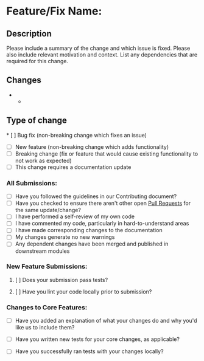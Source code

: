 # Feature/Fix Name:

## Description

Please include a summary of the change and which issue is fixed. Please also include relevant motivation and context. List any dependencies that are required for this change.

## Changes

- -

## Type of change

\* [ ] Bug fix (non-breaking change which fixes an issue)

- [ ] New feature (non-breaking change which adds functionality)
- [ ] Breaking change (fix or feature that would cause existing functionality to not work as expected)
- [ ] This change requires a documentation update

### All Submissions:

- [ ] Have you followed the guidelines in our Contributing document?
- [ ] Have you checked to ensure there aren't other open [Pull Requests](../../../pulls) for the same update/change?
- [ ] I have performed a self-review of my own code
- [ ] I have commented my code, particularly in hard-to-understand areas
- [ ] I have made corresponding changes to the documentation
- [ ] My changes generate no new warnings
- [ ] Any dependent changes have been merged and published in downstream modules

<!-- You can erase any parts of this template not applicable to your Pull Request. -->

### New Feature Submissions:

1. [ ] Does your submission pass tests?

2. [ ] Have you lint your code locally prior to submission?

### Changes to Core Features:

- [ ] Have you added an explanation of what your changes do and why you'd like us to include them?

- [ ] Have you written new tests for your core changes, as applicable?

- [ ] Have you successfully ran tests with your changes locally?

